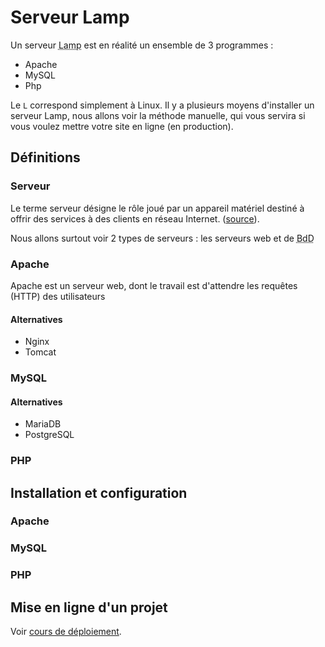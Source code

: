 # Serveur Lamp

Un serveur <abbr title="Linux Apache MySQL Php">Lamp</abbr> est en réalité un ensemble de 3 programmes :

- Apache
- MySQL
- Php

Le `L` correspond simplement à Linux. Il y a plusieurs moyens d'installer un serveur Lamp, nous allons voir la méthode manuelle, qui vous servira si vous voulez mettre votre site en ligne (en production).

## Définitions

### Serveur

Le terme serveur désigne le rôle joué par un appareil matériel destiné à offrir des services à des clients en réseau Internet. ([source](https://www.journaldunet.fr/web-tech/dictionnaire-du-webmastering/1203337-serveur-informatique-definition-traduction/)).

Nous allons surtout voir 2 types de serveurs : les serveurs web et de <abbr title="Base de Données">BdD</abbr>

### Apache

Apache est un serveur web, dont le travail est d'attendre les requêtes (HTTP) des utilisateurs

#### Alternatives

- Nginx
- Tomcat

### MySQL


#### Alternatives

- MariaDB
- PostgreSQL

### PHP


## Installation et configuration

### Apache

### MySQL

### PHP


## Mise en ligne d'un projet

Voir [cours de déploiement](../deploy/).